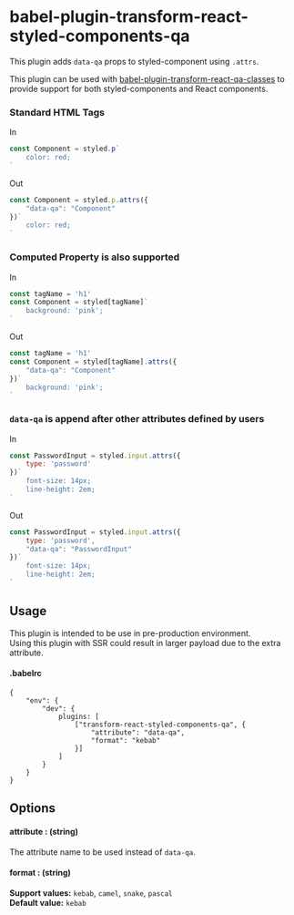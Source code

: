 # babel-plugin-transform-react-styled-components-qa

This plugin adds `data-qa` props to styled-component using `.attrs`.

This plugin can be used with [babel-plugin-transform-react-qa-classes](https://github.com/davesnx/babel-plugin-transform-react-qa-classes) to provide support for both styled-components and React components.

### Standard HTML Tags
In
```js
const Component = styled.p`
    color: red;
`
```
Out
```js
const Component = styled.p.attrs({
    "data-qa": "Component"
})`
    color: red;
`
```

### Computed Property is also supported
In
```js
const tagName = 'h1'
const Component = styled[tagName]`
    background: 'pink';
`
```
Out
```js
const tagName = 'h1'
const Component = styled[tagName].attrs({
    "data-qa": "Component"
})`
    background: 'pink';
`
```

### `data-qa` is append after other attributes defined by users
In
```js
const PasswordInput = styled.input.attrs({
    type: 'password'
})`
    font-size: 14px;
    line-height: 2em;
`
```
Out
```js
const PasswordInput = styled.input.attrs({
    type: 'password',
    "data-qa": "PasswordInput"
})`
    font-size: 14px;
    line-height: 2em;
`
```

## Usage

This plugin is intended to be use in pre-production environment. \
Using this plugin with SSR could result in larger payload due to the extra attribute.

#### .babelrc
```
{
    "env": {
        "dev": {
            plugins: [
                ["transform-react-styled-components-qa", {
                    "attribute": "data-qa",
                    "format": "kebab"
                }]
            ]
        }
    }
}
```

## Options
#### attribute : (string)
The attribute name to be used instead of `data-qa`.
#### format : (string)
**Support values:** `kebab`, `camel`, `snake`, `pascal` \
**Default value:** `kebab`
